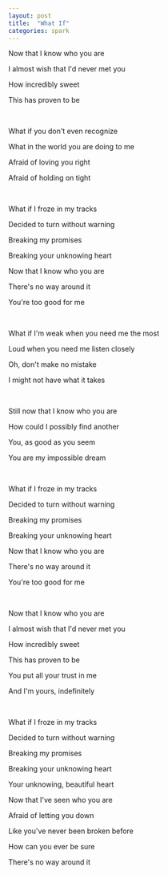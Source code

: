 ```yaml
---
layout: post
title:  "What If"
categories: spark
---
```

Now that I know who you are

I almost wish that I'd never met you

How incredibly sweet

This has proven to be

<br>

What if you don't even recognize

What in the world you are doing to me

Afraid of loving you right

Afraid of holding on tight

<br>

What if I froze in my tracks

Decided to turn without warning

Breaking my promises

Breaking your unknowing heart

Now that I know who you are

There's no way around it

You're too good for me

<br>

What if I'm weak when you need me the most

Loud when you need me listen closely

Oh, don't make no mistake

I might not have what it takes

<br>

Still now that I know who you are

How could I possibly find another

You, as good as you seem

You are my impossible dream

<br>

What if I froze in my tracks

Decided to turn without warning

Breaking my promises

Breaking your unknowing heart

Now that I know who you are

There's no way around it

You're too good for me

<br>

Now that I know who you are

I almost wish that I'd never met you

How incredibly sweet

This has proven to be

You put all your trust in me

And I'm yours, indefinitely

<br>

What if I froze in my tracks

Decided to turn without warning

Breaking my promises

Breaking your unknowing heart

Your unknowing, beautiful heart

Now that I've seen who you are

Afraid of letting you down

Like you've never been broken before

How can you ever be sure

There's no way around it